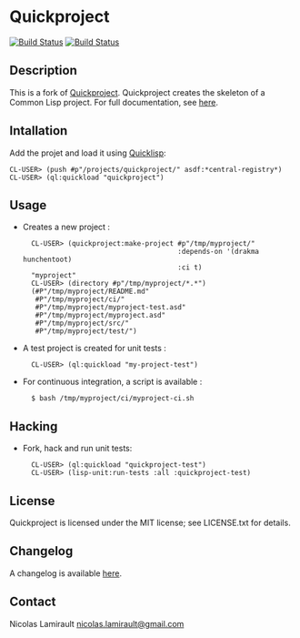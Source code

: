 # Quickproject

[![Build Status](http://img.shields.io/travis/nlamirault/quickproject.svg)](https://travis-ci.org/nlamirault/quickproject)
[![Build Status](https://drone.io/github.com/nlamirault/quickproject/status.png)](https://drone.io/github.com/nlamirault/quickproject/latest)


## Description

This is a fork of [Quickproject](https://github.com/xach/quickproject).
Quickproject creates the skeleton of a Common Lisp project.
For full documentation, see [here](http://xach.com/lisp/quickproject).


## Intallation

Add the projet and load it using [Quicklisp](http://www.quicklisp.org):

    CL-USER> (push #p"/projects/quickproject/" asdf:*central-registry*)
    CL-USER> (ql:quickload "quickproject")


## Usage

* Creates a new project :

        CL-USER> (quickproject:make-project #p"/tmp/myproject/"
                                            :depends-on '(drakma hunchentoot)
                                            :ci t)
        "myproject"
        CL-USER> (directory #p"/tmp/myproject/*.*")
        (#P"/tmp/myproject/README.md"
		 #P"/tmp/myproject/ci/"
         #P"/tmp/myproject/myproject-test.asd"
		 #P"/tmp/myproject/myproject.asd"
         #P"/tmp/myproject/src/"
		 #P"/tmp/myproject/test/")

* A test project is created for unit tests :

        CL-USER> (ql:quickload "my-project-test")

* For continuous integration, a script is available :

        $ bash /tmp/myproject/ci/myproject-ci.sh


## Hacking

* Fork, hack and run unit tests:

        CL-USER> (ql:quickload "quickproject-test")
		CL-USER> (lisp-unit:run-tests :all :quickproject-test)


## License

Quickproject is licensed under the MIT license; see LICENSE.txt for
details.

## Changelog

A changelog is available [here](ChangeLog.md).


## Contact

Nicolas Lamirault <nicolas.lamirault@gmail.com>
